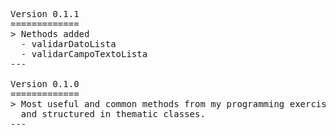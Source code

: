 <pre>

Version 0.1.1
=============
> Nethods added
  - validarDatoLista
  - validarCampoTextoLista
---

Version 0.1.0
=============
> Most useful and common methods from my programming exercises gathered together
  and structured in thematic classes.
---

</pre>